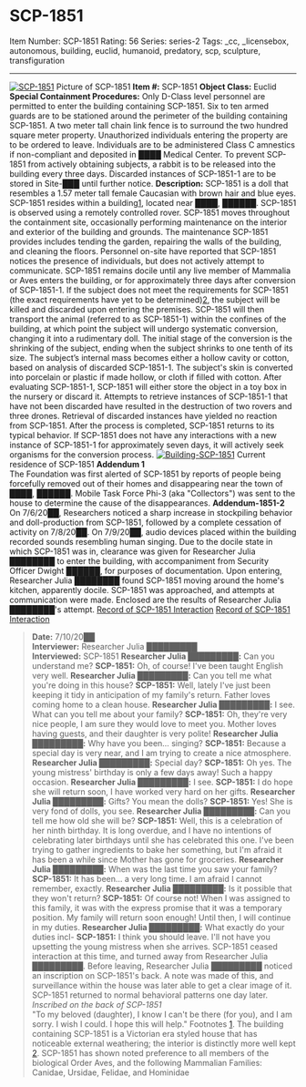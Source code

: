 # SCP-1851
Item Number: SCP-1851
Rating: 56
Series: series-2
Tags: _cc, _licensebox, autonomous, building, euclid, humanoid, predatory, scp, sculpture, transfiguration

---

[![SCP-1851](https://scp-wiki.wdfiles.com/local--resized-images/scp-1851/SCP-1851/medium.jpg)](https://scp-wiki.wdfiles.com/local--files/scp-1851/SCP-1851)
Picture of SCP-1851
**Item #:** SCP-1851
**Object Class:** Euclid
**Special Containment Procedures:** Only D-Class level personnel are permitted to enter the building containing SCP-1851. Six to ten armed guards are to be stationed around the perimeter of the building containing SCP-1851. A two meter tall chain link fence is to surround the two hundred square meter property. Unauthorized individuals entering the property are to be ordered to leave. Individuals are to be administered Class C amnestics if non-compliant and deposited in ████ Medical Center.
To prevent SCP-1851 from actively obtaining subjects, a rabbit is to be released into the building every three days.
Discarded instances of SCP-1851-1 are to be stored in Site-███ until further notice.
**Description:** SCP-1851 is a doll that resembles a 1.57 meter tall female Caucasian with brown hair and blue eyes. SCP-1851 resides within a building[1](javascript:;), located near ████, ██████. SCP-1851 is observed using a remotely controlled rover. SCP-1851 moves throughout the containment site, occasionally performing maintenance on the interior and exterior of the building and grounds. The maintenance SCP-1851 provides includes tending the garden, repairing the walls of the building, and cleaning the floors. Personnel on-site have reported that SCP-1851 notices the presence of individuals, but does not actively attempt to communicate.
SCP-1851 remains docile until any live member of Mammalia or Aves enters the building, or for approximately three days after conversion of SCP-1851-1. If the subject does not meet the requirements for SCP-1851 (the exact requirements have yet to be determined)[2](javascript:;), the subject will be killed and discarded upon entering the premises.
SCP-1851 will then transport the animal (referred to as SCP-1851-1) within the confines of the building, at which point the subject will undergo systematic conversion, changing it into a rudimentary doll. The initial stage of the conversion is the shrinking of the subject, ending when the subject shrinks to one tenth of its size. The subject’s internal mass becomes either a hollow cavity or cotton, based on analysis of discarded SCP-1851-1. The subject's skin is converted into porcelain or plastic if made hollow, or cloth if filled with cotton.
After evaluating SCP-1851-1, SCP-1851 will either store the object in a toy box in the nursery or discard it. Attempts to retrieve instances of SCP-1851-1 that have not been discarded have resulted in the destruction of two rovers and three drones. Retrieval of discarded instances have yielded no reaction from SCP-1851. After the process is completed, SCP-1851 returns to its typical behavior.
If SCP-1851 does not have any interactions with a new instance of SCP-1851-1 for approximately seven days, it will actively seek organisms for the conversion process.
[![Building-SCP-1851](https://scp-wiki.wdfiles.com/local--resized-images/scp-1851/Building-SCP-1851/medium.jpg)](https://scp-wiki.wdfiles.com/local--files/scp-1851/Building-SCP-1851)
Current residence of SCP-1851
**Addendum 1**  
The Foundation was first alerted of SCP-1851 by reports of people being forcefully removed out of their homes and disappearing near the town of ████, ██████. Mobile Task Force Phi-3 (aka "Collectors") was sent to the house to determine the cause of the disappearances.
**Addendum-1851-2**  
On 7/6/20██, Researchers noticed a sharp increase in stockpiling behavior and doll-production from SCP-1851, followed by a complete cessation of activity on 7/8/20██. On 7/9/20██, audio devices placed within the building recorded sounds resembling human singing. Due to the docile state in which SCP-1851 was in, clearance was given for Researcher Julia ████████ to enter the building, with accompaniment from Security Officer Dwight ██████, for purposes of documentation. Upon entering, Researcher Julia ████████ found SCP-1851 moving around the home's kitchen, apparently docile. SCP-1851 was approached, and attempts at communication were made. Enclosed are the results of Researcher Julia ████████'s attempt.
[Record of SCP-1851 Interaction](javascript:;)
[Record of SCP-1851 Interaction](javascript:;)
> **Date:** 7/10/20██  
>  **Interviewer:** Researcher Julia █████████  
>  **Interviewed:** SCP-1851
> <Begin Log>
> **Researcher Julia █████████:** Can you understand me?
> **SCP-1851:** Oh, of course! I've been taught English very well.
> **Researcher Julia █████████:** Can you tell me what you're doing in this house?
> **SCP-1851:** Well, lately I've just been keeping it tidy in anticipation of my family's return. Father loves coming home to a clean house.
> **Researcher Julia █████████:** I see. What can you tell me about your family?
> **SCP-1851:** Oh, they're very nice people, I am sure they would love to meet you. Mother loves having guests, and their daughter is very polite!
> **Researcher Julia █████████:** Why have you been… singing?
> **SCP-1851:** Because a special day is very near, and I am trying to create a nice atmosphere.
> **Researcher Julia █████████:** Special day?
> **SCP-1851:** Oh yes. The young mistress' birthday is only a few days away! Such a happy occasion.
> **Researcher Julia █████████:** I see.
> **SCP-1851:** I do hope she will return soon, I have worked very hard on her gifts.
> **Researcher Julia █████████:** Gifts? You mean the dolls?
> **SCP-1851:** Yes! She is very fond of dolls, you see.
> **Researcher Julia █████████:** Can you tell me how old she will be?
> **SCP-1851:** Well, this is a celebration of her ninth birthday. It is long overdue, and I have no intentions of celebrating later birthdays until she has celebrated this one. I've been trying to gather ingredients to bake her something, but I'm afraid it has been a while since Mother has gone for groceries.
> **Researcher Julia █████████:** When was the last time you saw your family?
> **SCP-1851:** It has been… a very long time. I am afraid I cannot remember, exactly.
> **Researcher Julia █████████:** Is it possible that they won't return?
> **SCP-1851:** Of course not! When I was assigned to this family, it was with the express promise that it was a temporary position. My family will return soon enough! Until then, I will continue in my duties.
> **Researcher Julia █████████:** What exactly do your duties incl-
> **SCP-1851:** <subject becomes agitated> I think you should leave. I'll not have you upsetting the young mistress when she arrives.
> <End Log>
SCP-1851 ceased interaction at this time, and turned away from Researcher Julia █████████. Before leaving, Researcher Julia █████████ noticed an inscription on SCP-1851's back. A note was made of this, and surveillance within the house was later able to get a clear image of it. SCP-1851 returned to normal behavioral patterns one day later.
_Inscribed on the back of SCP-1851_  
"To my beloved (daughter), I know I can't be there (for you), and I am sorry. I wish I could. I hope this will help."
Footnotes
[1](javascript:;). The building containing SCP-1851 is a Victorian era styled house that has noticeable external weathering; the interior is distinctly more well kept
[2](javascript:;). SCP-1851 has shown noted preference to all members of the biological Order Aves, and the following Mammalian Families: Canidae, Ursidae, Felidae, and Hominidae